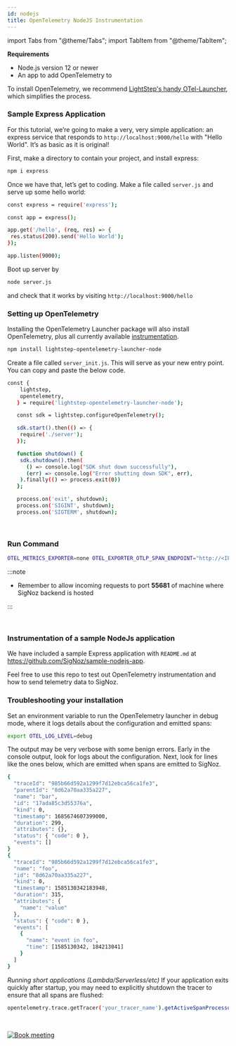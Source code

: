 ```yaml
---
id: nodejs
title: OpenTelemetry NodeJS Instrumentation
---
```


import Tabs from "@theme/Tabs";
import TabItem from "@theme/TabItem";

**Requirements**

- Node.js version 12 or newer
- An app to add OpenTelemetry to

To install OpenTelemetry, we recommend [LightStep's handy OTel-Launcher](https://github.com/lightstep/otel-launcher-node), which simplifies the process.

### Sample Express Application

For this tutorial, we’re going to make a very, very simple application: an express service that responds to `http://localhost:9000/hello` with "Hello World". It’s as basic as it is original!

First, make a directory to contain your project, and install express:

```bash
npm i express
```

Once we have that, let’s get to coding. Make a file called `server.js` and serve up some hello world:

```bash
const express = require('express');

const app = express();

app.get('/hello', (req, res) => {
 res.status(200).send('Hello World');
});

app.listen(9000);
```

Boot up server by

```bash
node server.js
```

and check that it works by visiting `http://localhost:9000/hello`

### Setting up OpenTelemetry

Installing the OpenTelemetry Launcher package will also install OpenTelemetry, plus all currently available [instrumentation](https://github.com/open-telemetry/opentelemetry-js#plugins).

```bash
npm install lightstep-opentelemetry-launcher-node
```

Create a file called `server_init.js`. This will serve as your new entry point. You can copy and paste the below code.

```bash
const {
    lightstep,
    opentelemetry,
   } = require('lightstep-opentelemetry-launcher-node');

   const sdk = lightstep.configureOpenTelemetry();

   sdk.start().then(() => {
    require('./server');
   });

   function shutdown() {
    sdk.shutdown().then(
      () => console.log("SDK shut down successfully"),
      (err) => console.log("Error shutting down SDK", err),
    ).finally(() => process.exit(0))
   };

   process.on('exit', shutdown);
   process.on('SIGINT', shutdown);
   process.on('SIGTERM', shutdown);
```
  
<p>&nbsp;</p>

### Run Command

<!-- <Tabs
  defaultValue="self-hosted"
  groupId="hosting-options-node"
  values={[
    { label: "Self Hosted", value: "self-hosted" },
    { label: "Cloud", value: "cloud" },
  ]}
>
  <TabItem value="self-hosted"> -->

```bash
OTEL_METRICS_EXPORTER=none OTEL_EXPORTER_OTLP_SPAN_ENDPOINT="http://<IP of SigNoz Backend>:55681/v1/trace" LS_SERVICE_NAME=<service name> node server_init.js
```
:::note

- Remember to allow incoming requests to port **55681** of machine where SigNoz backend is hosted

:::
  
<p>&nbsp;</p>


<!-- </TabItem>
  <TabItem value="cloud">

```bash
OTEL_EXPORTER_OTLP_SPAN_ENDPOINT="https://ingest.signoz.io:55681/v1/trace" LS_SERVICE_NAME=<App Name> LS_ACCESS_TOKEN=<access_token> node server_init.js
```
You will find the access token in your settings page as shown in below image

![access_token_settings_page](../../static/img/access_token_settings_page.png)

</TabItem>

</Tabs> -->

### Instrumentation of a sample NodeJs application

We have included a sample Express application with `README.md` at https://github.com/SigNoz/sample-nodejs-app.

Feel free to use this repo to test out OpenTelemetry instrumentation and how to send telemetry data to SigNoz.

### Troubleshooting your installation

Set an environment variable to run the OpenTelemetry launcher in debug mode, where it logs details about the configuration and emitted spans:

```bash
export OTEL_LOG_LEVEL=debug
```

The output may be very verbose with some benign errors. Early in the console output, look for logs about the configuration. Next, look for lines like the ones below, which are emitted when spans are emitted to SigNoz.

```bash
{
  "traceId": "985b66d592a1299f7d12ebca56ca1fe3",
  "parentId": "8d62a70aa335a227",
  "name": "bar",
  "id": "17ada85c3d55376a",
  "kind": 0,
  "timestamp": 1685674607399000,
  "duration": 299,
  "attributes": {},
  "status": { "code": 0 },
  "events": []
}
{
  "traceId": "985b66d592a1299f7d12ebca56ca1fe3",
  "name": "foo",
  "id": "8d62a70aa335a227",
  "kind": 0,
  "timestamp": 1585130342183948,
  "duration": 315,
  "attributes": {
    "name": "value"
  },
  "status": { "code": 0 },
  "events": [
    {
      "name": "event in foo",
      "time": [1585130342, 184213041]
    }
  ]
}
```

_Running short applications (Lambda/Serverless/etc)_
If your application exits quickly after startup, you may need to explicitly shutdown the tracer to ensure that all spans are flushed:

```bash
opentelemetry.trace.getTracer('your_tracer_name').getActiveSpanProcessor().shutdown()
```

<p>&nbsp;</p>


<p align="center">

[![Book meeting](/img/docs/ZoomCTA.png)](https://calendly.com/pranay-signoz/instrumentation-office-hrs)

</p>
